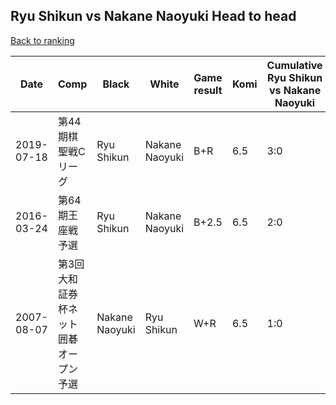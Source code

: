 ## Ryu Shikun vs Nakane Naoyuki Head to head

[Back to ranking](../../index.md)




| **Date** | **Comp** | **Black** | **White** | **Game result** | **Komi** | **Cumulative Ryu Shikun vs Nakane Naoyuki** | **Ryu Shikun streak** | **Nakane Naoyuki streak** | 
| --- | --- | --- | --- | --- | --- | --- | --- | --- |
| 2019-07-18 | 第44期棋聖戦Cリーグ | Ryu Shikun | Nakane Naoyuki | B+R | 6.5 | 3:0 | 3 | 0 | 
| 2016-03-24 | 第64期王座戦予選 | Ryu Shikun | Nakane Naoyuki | B+2.5 | 6.5 | 2:0 | 2 | 0 | 
| 2007-08-07 | 第3回大和証券杯ネット囲碁オープン予選 | Nakane Naoyuki | Ryu Shikun | W+R | 6.5 | 1:0 | 1 | 0 |




